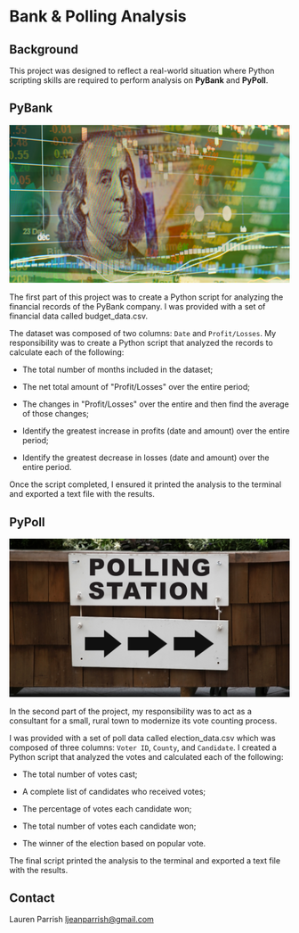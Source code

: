 # Bank & Polling Analysis

## Background

This project was designed to reflect a real-world situation where Python scripting skills are required to perform analysis on **PyBank** and  **PyPoll**.

## PyBank

![Revenue](Images/revenue-per-lead.png)

The first part of this project was to create a Python script for analyzing the financial records of the PyBank company. I was provided with a set of financial data called budget_data.csv. 

The dataset was composed of two columns: `Date` and `Profit/Losses`. My responsibility was to create a Python script that analyzed the records to calculate each of the following:

  * The total number of months included in the dataset;

  * The net total amount of "Profit/Losses" over the entire period;

  * The changes in "Profit/Losses" over the entire and then find the average of those changes;

  * Identify the greatest increase in profits (date and amount) over the entire period;

  * Identify the greatest decrease in losses (date and amount) over the entire period.

Once the script completed, I ensured it printed the analysis to the terminal and exported a text file with the results.

## PyPoll

![Vote Counting](Images/Vote_counting.png)

In the second part of the project, my responsibility was to act as a consultant for a small, rural town to modernize its vote counting process.

I was provided with a set of poll data called election_data.csv which was composed of three columns: `Voter ID`, `County`, and `Candidate`. I created a Python script that analyzed the votes and calculated each of the following:

  * The total number of votes cast;

  * A complete list of candidates who received votes;

  * The percentage of votes each candidate won;

  * The total number of votes each candidate won;

  * The winner of the election based on popular vote.

The final script printed the analysis to the terminal and exported a text file with the results.

## Contact
Lauren Parrish
ljeanparrish@gmail.com